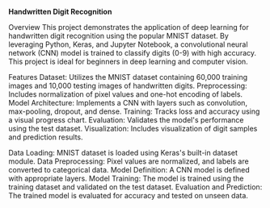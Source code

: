 **Handwritten Digit Recognition**

Overview
This project demonstrates the application of deep learning for handwritten digit recognition using the popular MNIST dataset. 
By leveraging Python, Keras, and Jupyter Notebook, a convolutional neural network (CNN) model is trained to classify digits (0-9) with high accuracy. 
This project is ideal for beginners in deep learning and computer vision.

Features
Dataset: Utilizes the MNIST dataset containing 60,000 training images and 10,000 testing images of handwritten digits.
Preprocessing: Includes normalization of pixel values and one-hot encoding of labels.
Model Architecture: Implements a CNN with layers such as convolution, max-pooling, dropout, and dense.
Training: Tracks loss and accuracy using a visual progress chart.
Evaluation: Validates the model's performance using the test dataset.
Visualization: Includes visualization of digit samples and prediction results.

Data Loading: MNIST dataset is loaded using Keras's built-in dataset module.
Data Preprocessing: Pixel values are normalized, and labels are converted to categorical data.
Model Definition: A CNN model is defined with appropriate layers.
Model Training: The model is trained using the training dataset and validated on the test dataset.
Evaluation and Prediction: The trained model is evaluated for accuracy and tested on unseen data.
